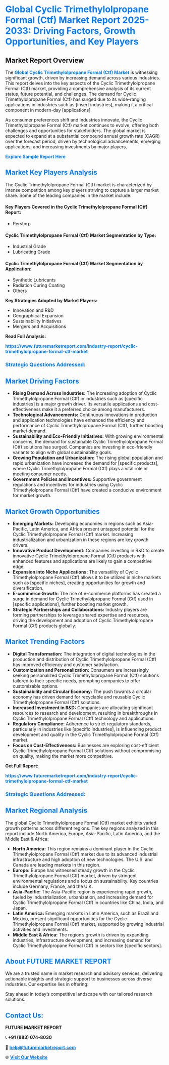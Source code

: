 <h1 style="color: #007BFF;">Global Cyclic Trimethylolpropane Formal (Ctf) Market Report 2025-2033: Driving Factors, Growth Opportunities, and Key Players</h1>

<section id="overview">
<h2>Market Report Overview</h2>
<p>The <a href="https://www.futuremarketreport.com/industry-report/cyclic-trimethylolpropane-formal-ctf-market" style="color: #007BFF; text-decoration: none;"><strong>Global Cyclic Trimethylolpropane Formal (Ctf) Market</strong></a> is witnessing significant growth, driven by increasing demand across various industries. This report delves into the key aspects of the Cyclic Trimethylolpropane Formal (Ctf) market, providing a comprehensive analysis of its current status, future potential, and challenges. The demand for Cyclic Trimethylolpropane Formal (Ctf) has surged due to its wide-ranging applications in industries such as [insert industries], making it a critical component in modern-day [applications].</p>
<p>As consumer preferences shift and industries innovate, the Cyclic Trimethylolpropane Formal (Ctf) market continues to evolve, offering both challenges and opportunities for stakeholders. The global market is expected to expand at a substantial compound annual growth rate (CAGR) over the forecast period, driven by technological advancements, emerging applications, and increasing investments by major players.</p>
</section>

<section id="overview">
<p><a href="https://www.futuremarketreport.com/request-sample/reportId=30861" style="color: #007BFF; text-decoration: none;"><strong>Explore Sample Report Here</strong></a></p>
</section>

<section id="key-players">
<h2 style="color: #007BFF;">Market Key Players Analysis</h2>
<p>The Cyclic Trimethylolpropane Formal (Ctf) market is characterized by intense competition among key players striving to capture a larger market share. Some of the leading companies in the market include:</p>
<h4>Key Players Covered in the Cyclic Trimethylolpropane Formal (Ctf) Report:</h4>
<ul><li>Perstorp</li></ul>
<h4>Cyclic Trimethylolpropane Formal (Ctf) Market Segmentation by Type:</h4>
<ul><li>Industrial Grade</li><li>Lubricating Grade</li></ul>

<h4>Cyclic Trimethylolpropane Formal (Ctf) Market Segmentation by Application:</h4>
<ul><li>Synthetic Lubricants</li><li>Radiation Curing Coating</li><li>Others</li></ul>
<p><strong>Key Strategies Adopted by Market Players:</strong></p>
<ul>
<li>Innovation and R&D</li>
<li>Geographical Expansion</li>
<li>Sustainability Initiatives</li>
<li>Mergers and Acquisitions</li>
</ul>
</section>

<section>
<p><strong>Read Full Analysis: </strong></p><a href="https://www.futuremarketreport.com/industry-report/cyclic-trimethylolpropane-formal-ctf-market" style="color: #007BFF; text-decoration: none;"><strong>https://www.futuremarketreport.com/industry-report/cyclic-trimethylolpropane-formal-ctf-market</strong></a>
<h3 style="color: #007BFF;">Strategic Questions Addressed:</h3>
</section>

<section id="driving-factors">
<h2 style="color: #007BFF;">Market Driving Factors</h2>
<ul>
<li><strong>Rising Demand Across Industries:</strong> The increasing adoption of Cyclic Trimethylolpropane Formal (Ctf) in industries such as [specific industries] is a major growth driver. Its versatile applications and cost-effectiveness make it a preferred choice among manufacturers.</li>
<li><strong>Technological Advancements:</strong> Continuous innovations in production and application technologies have enhanced the efficiency and performance of Cyclic Trimethylolpropane Formal (Ctf), further boosting market demand.</li>
<li><strong>Sustainability and Eco-Friendly Initiatives:</strong> With growing environmental concerns, the demand for sustainable Cyclic Trimethylolpropane Formal (Ctf) solutions has surged. Companies are investing in eco-friendly variants to align with global sustainability goals.</li>
<li><strong>Growing Population and Urbanization:</strong> The rising global population and rapid urbanization have increased the demand for [specific products], where Cyclic Trimethylolpropane Formal (Ctf) plays a vital role in meeting consumer needs.</li>
<li><strong>Government Policies and Incentives:</strong> Supportive government regulations and incentives for industries using Cyclic Trimethylolpropane Formal (Ctf) have created a conducive environment for market growth.</li>
</ul>
</section>

<section id="growth-opportunities">
<h2 style="color: #007BFF;">Market Growth Opportunities</h2>
<ul>
<li><strong>Emerging Markets:</strong> Developing economies in regions such as Asia-Pacific, Latin America, and Africa present untapped potential for the Cyclic Trimethylolpropane Formal (Ctf) market. Increasing industrialization and urbanization in these regions are key growth drivers.</li>
<li><strong>Innovative Product Development:</strong> Companies investing in R&D to create innovative Cyclic Trimethylolpropane Formal (Ctf) products with enhanced features and applications are likely to gain a competitive edge.</li>
<li><strong>Expansion into Niche Applications:</strong> The versatility of Cyclic Trimethylolpropane Formal (Ctf) allows it to be utilized in niche markets such as [specific niches], creating opportunities for growth and diversification.</li>
<li><strong>E-commerce Growth:</strong> The rise of e-commerce platforms has created a surge in demand for Cyclic Trimethylolpropane Formal (Ctf) used in [specific applications], further boosting market growth.</li>
<li><strong>Strategic Partnerships and Collaborations:</strong> Industry players are forming partnerships to leverage shared expertise and resources, driving the development and adoption of Cyclic Trimethylolpropane Formal (Ctf) products globally.</li>
</ul>
</section>

<section id="trending-factors">
<h2 style="color: #007BFF;">Market Trending Factors</h2>
<ul>
<li><strong>Digital Transformation:</strong> The integration of digital technologies in the production and distribution of Cyclic Trimethylolpropane Formal (Ctf) has improved efficiency and customer satisfaction.</li>
<li><strong>Customization and Personalization:</strong> Consumers are increasingly seeking personalized Cyclic Trimethylolpropane Formal (Ctf) solutions tailored to their specific needs, prompting companies to offer customizable options.</li>
<li><strong>Sustainability and Circular Economy:</strong> The push towards a circular economy has driven demand for recyclable and reusable Cyclic Trimethylolpropane Formal (Ctf) solutions.</li>
<li><strong>Increased Investment in R&D:</strong> Companies are allocating significant resources to research and development, resulting in breakthroughs in Cyclic Trimethylolpropane Formal (Ctf) technology and applications.</li>
<li><strong>Regulatory Compliance:</strong> Adherence to strict regulatory standards, particularly in industries like [specific industries], is influencing product development and quality in the Cyclic Trimethylolpropane Formal (Ctf) market.</li>
<li><strong>Focus on Cost-Effectiveness:</strong> Businesses are exploring cost-efficient Cyclic Trimethylolpropane Formal (Ctf) solutions without compromising on quality, making the market more competitive.</li>
</ul>
</section>

<section>
<p><strong>Get Full Report: </strong></p><a href="https://www.futuremarketreport.com/industry-report/cyclic-trimethylolpropane-formal-ctf-market" style="color: #007BFF; text-decoration: none;"><strong>https://www.futuremarketreport.com/industry-report/cyclic-trimethylolpropane-formal-ctf-market</strong></a>
<h3 style="color: #007BFF;">Strategic Questions Addressed:</h3>
</section>


<section id="regional-analysis">
<h2 style="color: #007BFF;">Market Regional Analysis</h2>
<p>The global Cyclic Trimethylolpropane Formal (Ctf) market exhibits varied growth patterns across different regions. The key regions analyzed in this report include North America, Europe, Asia-Pacific, Latin America, and the Middle East & Africa:</p>
<ul>
<li><strong>North America:</strong> This region remains a dominant player in the Cyclic Trimethylolpropane Formal (Ctf) market due to its advanced industrial infrastructure and high adoption of new technologies. The U.S. and Canada are leading markets in this region.</li>
<li><strong>Europe:</strong> Europe has witnessed steady growth in the Cyclic Trimethylolpropane Formal (Ctf) market, driven by stringent environmental regulations and a focus on sustainability. Key countries include Germany, France, and the U.K.</li>
<li><strong>Asia-Pacific:</strong> The Asia-Pacific region is experiencing rapid growth, fueled by industrialization, urbanization, and increasing demand for Cyclic Trimethylolpropane Formal (Ctf) in countries like China, India, and Japan.</li>
<li><strong>Latin America:</strong> Emerging markets in Latin America, such as Brazil and Mexico, present significant opportunities for the Cyclic Trimethylolpropane Formal (Ctf) market, supported by growing industrial activities and investments.</li>
<li><strong>Middle East & Africa:</strong> The region’s growth is driven by expanding industries, infrastructure development, and increasing demand for Cyclic Trimethylolpropane Formal (Ctf) in sectors like [specific sectors].</li>
</ul>
</section>

<footer>
<h2 style="color: #007BFF;">About FUTURE MARKET REPORT</h2>
<p>We are a trusted name in market research and advisory services, delivering actionable insights and strategic support to businesses across diverse industries. Our expertise lies in offering:</p>

<p>Stay ahead in today’s competitive landscape with our tailored research solutions.</p>

<h2 style="color: #007BFF;">Contact Us:</h2>
<p><strong>FUTURE MARKET REPORT</strong></p>
<p>📞 <strong>+91 (883) 074-8030</strong></p>
<p>📧 <strong><a href="mailto:help@futuremarketreport.com" style="color: #007BFF;">help@futuremarketreport.com</a></strong></p>
<p>🌐 <strong><a href="https://www.futuremarketreport.com/" style="color: #007BFF;">Visit Our Website</a></strong></p>
</footer>